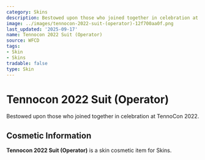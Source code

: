 ```yaml
---
category: Skins
description: Bestowed upon those who joined together in celebration at TennoCon 2022.
image: ../images/tennocon-2022-suit-(operator)-12f700aa0f.png
last_updated: '2025-09-17'
name: Tennocon 2022 Suit (Operator)
source: WFCD
tags:
- Skin
- Skins
tradable: false
type: Skin
---
```


# Tennocon 2022 Suit (Operator)

Bestowed upon those who joined together in celebration at TennoCon 2022.

## Cosmetic Information

**Tennocon 2022 Suit (Operator)** is a skin cosmetic item for Skins.

